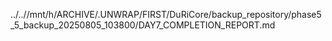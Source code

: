 ../..//mnt/h/ARCHIVE/.UNWRAP/FIRST/DuRiCore/backup_repository/phase5_5_backup_20250805_103800/DAY7_COMPLETION_REPORT.md